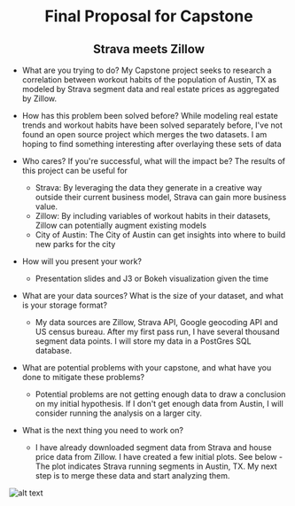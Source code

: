 # <center> Final Proposal for Capstone </center>

## <center> Strava meets Zillow </center>



 - What are you trying to do? My Capstone project seeks to research a correlation between workout habits of the population of Austin, TX as modeled by Strava segment data and real estate prices as aggregated by Zillow.

- How has this problem been solved before? While modeling real estate trends and workout habits have been solved separately before, I've not found an open source project which merges the two datasets. I am hoping to find something interesting after overlaying these sets of data

- Who cares? If you're successful, what will the impact be? The results of this project can be useful for
  - Strava: By leveraging the data they generate in a creative way outside their current business model, Strava can gain more business value.
  - Zillow: By including variables of workout habits in their datasets, Zillow can potentially augment existing models
  - City of Austin: The City of Austin can get insights into where to build new parks for the city


- How will you present your work?
  - Presentation slides and J3 or Bokeh visualization given the time


- What are your data sources? What is the size of your dataset, and what is your storage format?
  - My data sources are Zillow, Strava API, Google geocoding API and US census bureau. After my first pass run, I have several thousand segment data points. I will store my data in a PostGres SQL database.


- What are potential problems with your capstone, and what have you done to mitigate these problems?
  - Potential problems are not getting enough data to draw a conclusion on my initial hypothesis. If I don't get enough data from Austin, I will consider running the analysis on a larger city.


- What is the next thing you need to work on?
  - I have already downloaded segment data from Strava and house price data from Zillow. I have created a few initial plots. See below - The plot indicates Strava running segments in Austin, TX. My next step is to merge these data and start analyzing them.



![alt text](https://github.com/abanser/DSI_Capstone/tree/master/images/Strava_Running_Segments.png)
